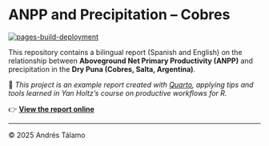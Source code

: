 # ANPP and Precipitation – Cobres

[![pages-build-deployment](https://img.shields.io/github/deployments/andrestalamo/anpp_reporte/github-pages?label=GitHub%20Pages&logo=github)](https://andrestalamo.github.io/anpp_reporte/)

This repository contains a bilingual report (Spanish and English) on the relationship between **Aboveground Net Primary Productivity (ANPP)** and precipitation in the **Dry Puna (Cobres, Salta, Argentina)**.  

📌 *This project is an example report created with [Quarto](https://quarto.org/), applying tips and tools learned in Yan Holtz’s course on productive workflows for R.*  

👉 **[View the report online](https://andrestalamo.github.io/anpp_reporte/)**

---


© 2025 Andrés Tálamo

